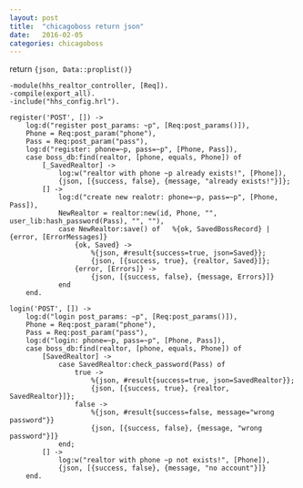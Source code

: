 ```yaml
---
layout: post
title:  "chicagoboss return json"
date:   2016-02-05
categories: chicagoboss
---
```


return `{json, Data::proplist()}`

    -module(hhs_realtor_controller, [Req]).
    -compile(export_all).
    -include("hhs_config.hrl").

    register('POST', []) ->
        log:d("register post_params: ~p", [Req:post_params()]),
        Phone = Req:post_param("phone"),
        Pass = Req:post_param("pass"),
        log:d("register: phone=~p, pass=~p", [Phone, Pass]),
        case boss_db:find(realtor, [phone, equals, Phone]) of
            [_SavedRealtor] ->
                log:w("realtor with phone ~p already exists!", [Phone]),
                {json, [{success, false}, {message, "already exists!"}]};
            [] ->
                log:d("create new realotr: phone=~p, pass=~p", [Phone, Pass]),
                NewRealtor = realtor:new(id, Phone, "", user_lib:hash_password(Pass), "", ""),
                case NewRealtor:save() of   %{ok, SavedBossRecord} | {error, [ErrorMessages]}
                    {ok, Saved} ->
                        %{json, #result{success=true, json=Saved}};
                        {json, [{success, true}, {realtor, Saved}]};
                    {error, [Errors]} ->
                        {json, [{success, false}, {message, Errors}]}
                end
        end.

    login('POST', []) ->
        log:d("login post_params: ~p", [Req:post_params()]),
        Phone = Req:post_param("phone"),
        Pass = Req:post_param("pass"),
        log:d("login: phone=~p, pass=~p", [Phone, Pass]),
        case boss_db:find(realtor, [phone, equals, Phone]) of
            [SavedRealtor] ->
                case SavedRealtor:check_password(Pass) of
                    true ->
                        %{json, #result{success=true, json=SavedRealtor}};
                        {json, [{success, true}, {realtor, SavedRealtor}]};
                    false ->
                        %{json, #result{success=false, message="wrong password"}}
                        {json, [{success, false}, {message, "wrong password"}]}
                end;
            [] ->
                log:w("realtor with phone ~p not exists!", [Phone]),
                {json, [{success, false}, {message, "no account"}]}
        end.

